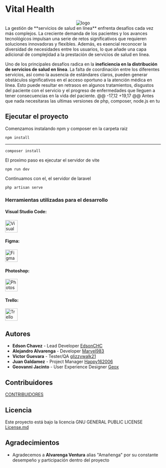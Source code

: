 # Vital Health

<div align="center">
    <img src="public/storage/svg/logo.svg" alt="logo">
</div>
La gestión de **servicios de salud en línea** enfrenta desafíos cada vez más complejos. La creciente demanda de los pacientes y los avances tecnológicos impulsan una serie de retos significativos que requieren soluciones innovadoras y flexibles. Además, es esencial reconocer la diversidad de necesidades entre los usuarios, lo que añade una capa adicional de complejidad a la prestación de servicios de salud en línea.

Uno de los principales desafíos radica en la **ineficiencia en la distribución de servicios de salud en línea**. La falta de coordinación entre los diferentes servicios, así como la ausencia de estándares claros, pueden generar obstáculos significativos en el acceso oportuno a la atención médica en línea. Esto puede resultar en retrasos en algunos tratamientos, disgustos del paciente con el servicio y el progreso de enfermedades que lleguen a tener consecuencias en la vida del paciente.
@@ -17,12 +19,17 @@ Antes que nada necesitaras las ultimas versiones de php, composer, node.js en tu

## Ejecutar el proyecto

Comenzamos instalando npm y composer en la carpeta raiz

    npm install

---

    composer install

El proximo paso es ejecutar el servidor de vite

    npm run dev

Continuamos con el, el servidor de laravel

    php artisan serve


### Herramientas utilizadas para el desarrollo

#### Visual Studio Code:

<img src="https://cdn.jsdelivr.net/gh/devicons/devicon/icons/vscode/vscode-original.svg" alt="Visual Studio Code" width="40" height="40">

#### Figma:

<img src="https://img.icons8.com/ios-filled/50/FFFFFF/figma.png" alt="Figma" width="40" height="40">

#### Photoshop:

<img src="https://img.icons8.com/ios-filled/50/FFFFFF/adobe-photoshop.png" alt="Photoshop" width="40" height="40">

#### Trello:

<img src="https://img.icons8.com/ios-filled/50/FFFFFF/trello.png" alt="Trello" width="40" height="40">

## Autores

  - **Edson Chavez** - Lead Developer
    [EdsonCHC](https://github.com/EdsonCH)
  - **Alejandro Alvarenga** - Developer
    [Marvel983](https://github.com)
  - **Victor Guevara** - Tester/QA
    [glizzywalk21](https://github.com/glizzywalk21)
  - **Juan Galdamez** - Project Manager
    [Happy162006](https://github.com/Happy162006)
  - **Geovanni Jacinto** - User Experience Designer
    [Geox](https://github.com/Geox)

## Contribuidores 

[CONTRIBUIDORES](https://github.com/EdsonCHC/Vital-Health/contributors)

## Licencia

Este proyecto está bajo la licencia GNU GENERAL PUBLIC LICENSE [License.md](https://github.com/EdsonCHC/Vital-Health/blob/main/LICENSE)

## Agradecimientos

  - Agradecemos a **Alvarenga Ventura** alias "Amañenga" por su constante desempeño y participación dentro del proyecto
